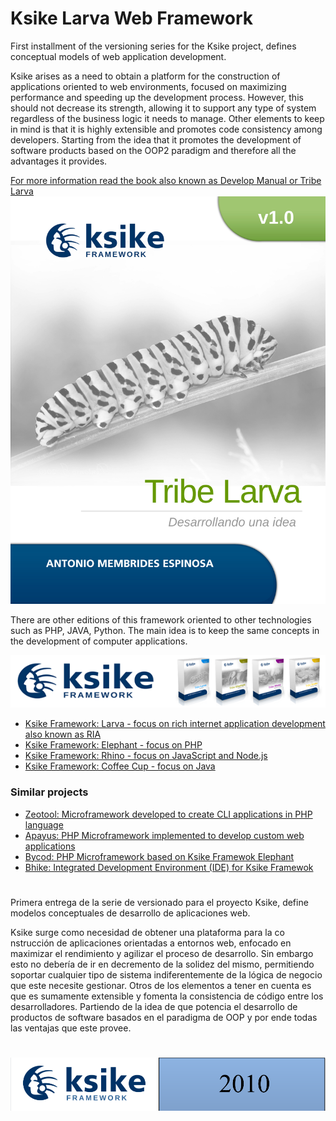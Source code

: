 # Ksike Larva Web Framework 
First installment of the versioning series for the Ksike project, defines conceptual models of web application development.

Ksike arises as a need to obtain a platform for the construction of applications oriented to web environments, focused on maximizing performance and speeding up the development process. However, this should not decrease its strength, allowing it to support any type of system regardless of the business logic it needs to manage. Other elements to keep in mind is that it is highly extensible and promotes code consistency among developers. Starting from the idea that it promotes the development of software products based on the OOP2 paradigm and therefore all the advantages it provides.

[For more information read the book also known as Develop Manual or Tribe Larva](tools/help/manual.de.desarrollo-v1.0.pdf)
![Screenshot](tools/help/readme/portadas_carta_130120_larva.jpg)


There are other editions of this framework oriented to other technologies such as PHP, JAVA, Python. The main idea is to keep the same concepts in the development of computer applications.

![Screenshot](tools/help/readme/baner.png)

+ [Ksike Framework: Larva - focus on rich internet application development also known as RIA](https://github.com/ameksike/ksike.larva)
+ [Ksike Framework: Elephant - focus on PHP](https://github.com/ameksike/ksike.elephant)
+ [Ksike Framework: Rhino - focus on JavaScript and Node.js](https://github.com/ameksike/ksike.rhino.framework) 
+ [Ksike Framework: Coffee Cup - focus on Java](https://github.com/ameksike/ksike.java.core.plugin)


### Similar projects 
+ [Zeotool: Microframework developed to create CLI applications in PHP language](https://github.com/ameksike/zeotool)
+ [Apayus: PHP Microframework implemented to develop custom web applications](https://github.com/ameksike/apayus)
+ [Bycod: PHP Microframework based on Ksike Framewok Elephant](https://github.com/ameksike/bycod)
+ [Bhike: Integrated Development Environment (IDE) for Ksike Framewok](https://github.com/ameksike/bhike)


#

Primera entrega de la serie de versionado para el proyecto Ksike, define modelos conceptuales de desarrollo de aplicaciones web.

Ksike surge como necesidad de obtener una plataforma para la co nstrucción de aplicaciones orientadas a entornos web, enfocado en maximizar el rendimiento y agilizar el proceso de desarrollo. Sin embargo esto no debería de ir en decremento de la solidez del mismo, permitiendo soportar cualquier tipo de sistema indiferentemente de la lógica de negocio que este necesite gestionar. Otros de los elementos a tener en cuenta es que es sumamente extensible y fomenta la consistencia de código entre los desarrolladores. Partiendo de la idea de que potencia el desarrollo de productos de software basados en el paradigma de OOP y por ende todas las ventajas que este provee. 

#

![Screenshot](tools/help/readme/ksike.png)

